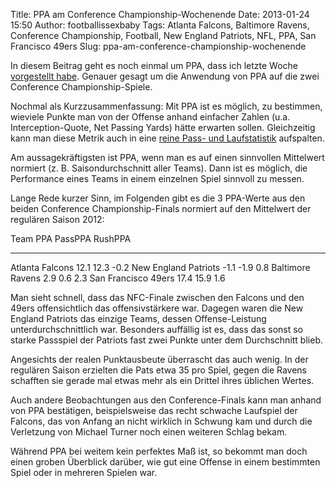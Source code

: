 Title: PPA am Conference Championship-Wochenende
Date: 2013-01-24 15:50
Author: footballissexbaby
Tags: Atlanta Falcons, Baltimore Ravens, Conference Championship, Football, New England Patriots, NFL, PPA, San Francisco 49ers
Slug: ppa-am-conference-championship-wochenende

In diesem Beitrag geht es noch einmal um PPA, dass ich letzte Woche
[vorgestellt habe][]. Genauer gesagt um die Anwendung von PPA auf die
zwei Conference Championship-Spiele.

Nochmal als Kurzzusammenfassung: Mit PPA ist es möglich, zu bestimmen,
wieviele Punkte man von der Offense anhand einfacher Zahlen (u.a.
Interception-Quote, Net Passing Yards) hätte erwarten sollen.
Gleichzeitig kann man diese Metrik auch in eine [reine Pass- und
Laufstatistik][] aufspalten.

Am aussagekräftigsten ist PPA, wenn man es auf einen sinnvollen
Mittelwert normiert (z. B. Saisondurchschnitt aller Teams). Dann ist es
möglich, die Performance eines Teams in einem einzelnen Spiel sinnvoll
zu messen.

Lange Rede kurzer Sinn, im Folgenden gibt es die 3 PPA-Werte aus den
beiden Conference Championship-Finals normiert auf den Mittelwert der
regulären Saison 2012:

  Team                   PPA    PassPPA   RushPPA
  ---------------------- ------ --------- ---------
  Atlanta Falcons        12.1   12.3      -0.2
  New England Patriots   -1.1   -1.9      0.8
  Baltimore Ravens       2.9    0.6       2.3
  San Francisco 49ers    17.4   15.9      1.6

Man sieht schnell, dass das NFC-Finale zwischen den Falcons und den
49ers offensichtlich das offensivstärkere war. Dagegen waren die New
England Patriots das einzige Teams, dessen Offense-Leistung
unterdurchschnittlich war. Besonders auffällig ist es, dass das sonst so
starke Passspiel der Patriots fast zwei Punkte unter dem Durchschnitt
blieb.

Angesichts der realen Punktausbeute überrascht das auch wenig. In der
regulären Saison erzielten die Pats etwa 35 pro Spiel, gegen die Ravens
schafften sie gerade mal etwas mehr als ein Drittel ihres üblichen
Wertes.

Auch andere Beobachtungen aus den Conference-Finals kann man anhand von
PPA bestätigen, beispielsweise das recht schwache Laufspiel der Falcons,
das von Anfang an nicht wirklich in Schwung kam und durch die Verletzung
von Michael Turner noch einen weiteren Schlag bekam.

Während PPA bei weitem kein perfektes Maß ist, so bekommt man doch einen
groben Überblick darüber, wie gut eine Offense in einem bestimmten Spiel
oder in mehreren Spielen war.

  [vorgestellt habe]: http://footballissexbaby.de/2013/01/ppa-wie-gut-ist-eine-offense/
    "PPA: Wie gut ist eine Offense?"
  [reine Pass- und Laufstatistik]: http://footballissexbaby.de/2013/01/ppa-die-effizienz-des-lauf-und-des-passspiels/
    "PPA: Die Effizienz des Pass- und Laufspiels"
